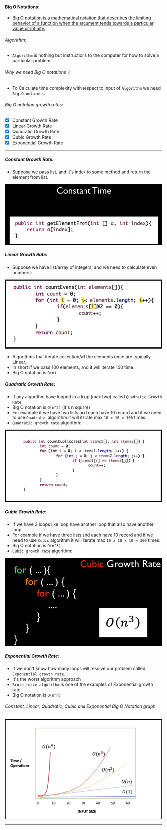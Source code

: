 #### Big O Notations:
* [Big O notation is a mathematical notation that describes the limiting behavior of a function when the argument tends towards a particular value or infinity.](https://en.wikipedia.org/wiki/Big_O_notation#:~:text=Big%20O%20notation%20is%20a,a%20particular%20value%20or%20infinity.)
###### Algorithm:
* `Algorithm` is nothing but instructions to the computer for how to solve a particular problem.
###### Why we need Big O notations :grey_question:
* To Calculate time complexity with respect to input of `Algorithm` we need `Big O notaions`.
###### Big O notation growth rates:
- [x] Constant Growth Rate
- [x] Linear Growth Rate
- [x] Quadratic Growth Rate
- [x] Cubic Growth Rate
- [x] Exponential Growth Rate
- - - -
##### Constant Growth Rate:
* Suppose we pass list, and it's index to some method and return the element from list.

![Constant Growth rate algorithm](ConstantGrowthRate.jpg)
##### Linear Growth Rate:
* Suppose we have list/array of integers, and we need to calculate even numbers:

![Linear Growth rate algorithm](LinearGrowthRate-algorithm.jpg)
* Algorithms that iterate collection/all the elements once are typically Linear.
* In short if we pass 100 elements, and it will iterate 100 time.
* Big O notation is `O(n)`

##### Quadratic Growth Rate:
* If any algorithm have looped in a loop (max two) called `Quadratic Growth Rate`.
* Big O notation is `O(n^2)` (it's n square)
* For example if we have two lists and each have 10 record and if we need to use `Quadratic` algorithm
  it will iterate max `10 x 10 = 100` times.
* `Quadratic growth rate` algorithm:

![Quadratic growth rate algorithm](QuadraticAlgorithm.jpg)

##### Cubic Growth Rate:
* If we have 3 loops like loop have another loop that also have another loop.
* For example if we have three lists and each have 10 record and if we need to use `Cubic` algorithm
  it will iterate max `10 x 10 x 10 = 300` times.
* Big O notation is `O(n^3)`
* `Cubic growth rate` algorithm:

![Cubic growth rate algorithm](CubibAlorithm.jpg)

##### Exponential Growth Rate:
* If we don't know how many loops will resolve our problem called `Exponential growth rate`.
* It's the worst algorithm approach
* `Brute force algorithm` is one of the examples of Exponential growth rate.
* Big O notation is `O(n^n)`
###### Constant, Linear, Quadratic, Cubic and Exponential Big O Notation graph

![Big O Growth Rate Graph](BigOGrowthRateGraph.jpg)
- - - -